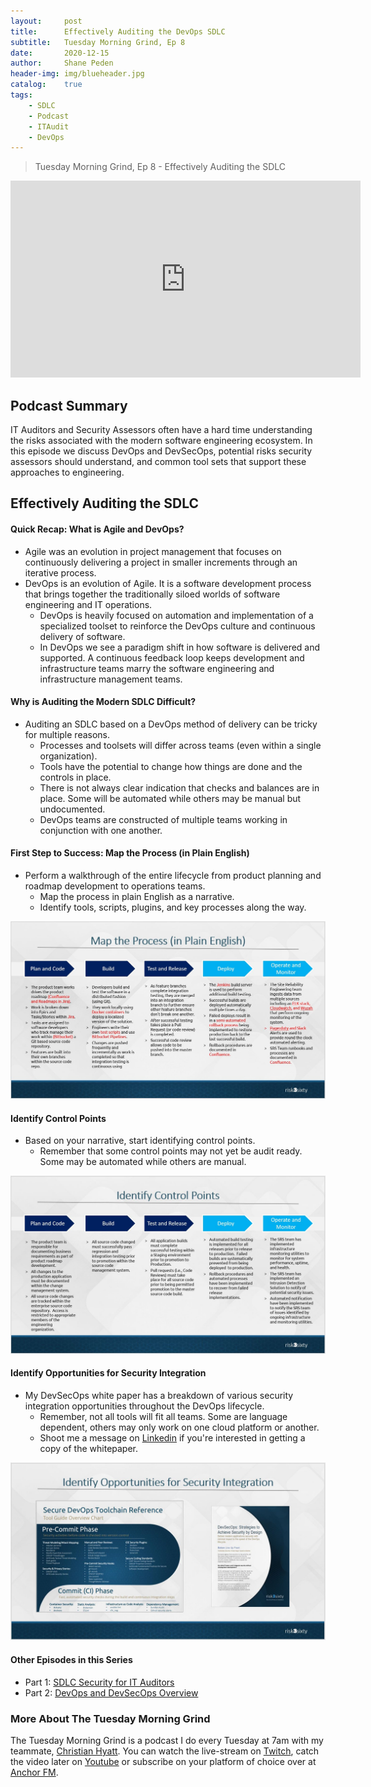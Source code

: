 ```yaml
---
layout: 	post
title:  	Effectively Auditing the DevOps SDLC
subtitle: 	Tuesday Morning Grind, Ep 8
date:   	2020-12-15
author: 	Shane Peden
header-img: img/blueheader.jpg
catalog: 	true
tags:
    - SDLC
    - Podcast
    - ITAudit
    - DevOps
---
```


> Tuesday Morning Grind, Ep 8 - Effectively Auditing the SDLC

<iframe width="560" height="315" src="https://www.youtube.com/embed/dMVZORwVVMM" frameborder="0" allow="accelerometer; autoplay; clipboard-write; encrypted-media; gyroscope; picture-in-picture" allowfullscreen></iframe>

## Podcast Summary ##
IT Auditors and Security Assessors often have a hard time understanding the risks associated with the modern software engineering ecosystem. In this episode we discuss DevOps and DevSecOps, potential risks security assessors should understand, and common tool sets that support these approaches to engineering.

## Effectively Auditing the SDLC ##

#### Quick Recap: What is Agile and DevOps? ####
+ Agile was an evolution in project management that focuses on continuously delivering a project in smaller increments through an iterative process.
+ DevOps is an evolution of Agile. It is a software development process that brings together the traditionally siloed worlds of software engineering and IT operations.
	- DevOps is heavily focused on automation and implementation of a specialized toolset to reinforce the DevOps culture and continuous delivery of software. 
	- In DevOps we see a paradigm shift in how software is delivered and supported. A continuous feedback loop keeps development and infrastructure teams marry the software engineering and infrastructure management teams. 

#### Why is Auditing the Modern SDLC Difficult? ####
+ Auditing an SDLC based on a DevOps method of delivery can be tricky for multiple reasons.
	- Processes and toolsets will differ across teams (even within a single organization).
	- Tools have the potential to change how things are done and the controls in place. 
	- There is not always clear indication that checks and balances are in place. Some will be automated while others may be manual but undocumented. 
	- DevOps teams are constructed of multiple teams working in conjunction with one another. 
		
#### First Step to Success: Map the Process (in Plain English) ####
+ Perform a walkthrough of the entire lifecycle from product planning and roadmap development to operations teams.
	- Map the process in plain English as a narrative.
	- Identify tools, scripts, plugins, and key processes along the way. 

![Map the Process](https://github.com/r3s-shane/r3s-shane.github.io/blob/master/img/TMG-Ep8-mapprocess.jpg?raw=true)
	
#### Identify Control Points ####
+ Based on your narrative, start identifying control points. 
	- Remember that some control points may not yet be audit ready. Some may be automated while others are manual.
	
![Control Points](img/TMG-Ep8-controlpoints.jpg)

#### Identify Opportunities for Security Integration ####
+ My DevSecOps white paper has a breakdown of various security integration opportunities throughout the DevOps lifecycle.
	- Remember, not all tools will fit all teams. Some are language dependent, others may only work on one cloud platform or another.
	- Shoot me a message on [Linkedin](https://www.linkedin.com/in/speden/) if you're interested in getting a copy of the whitepaper.

![Find Security Integration](img/TMG-Ep8-securityintegration.jpg)


#### Other Episodes in this Series ####
- Part 1: [SDLC Security for IT Auditors](https://r3s-shane.github.io/2020/12/01/tmg-episode-6/)
- Part 2: [DevOps and DevSecOps Overview](https://r3s-shane.github.io/2020/12/08/tmg-episode-7/)

### More About The Tuesday Morning Grind
The Tuesday Morning Grind is a podcast I do every Tuesday at 7am with my teammate, [Christian Hyatt](https://www.linkedin.com/in/christianhyatt/).  You can watch the live-stream on [Twitch](https://www.twitch.tv/risk3sixty), catch the video later on [Youtube](https://www.youtube.com/channel/UCjcD3Vc3Z1FSncd2BvRp9vQ/featured) or subscribe on your platform of choice over at [Anchor FM](https://anchor.fm/risk3sixty).



